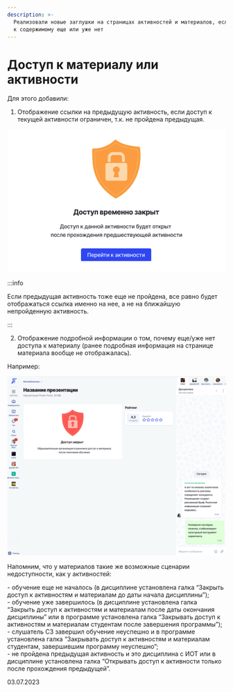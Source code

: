 ```yaml
---
description: >-
  Реализовали новые заглушки на страницах активностей и материалов, если доступа
  к содержимому еще или уже нет
---
```


# Доступ к материалу или активности

Для этого добавили:

1. Отображение ссылки на предыдущую активность, если доступ к текущей активности ограничен, т.к. не пройдена предыдущая.

![](<../../.gitbook/assets/image (7) (5).png>)

:::info

Если предыдущая активность тоже еще не пройдена, все равно будет отображаться ссылка именно на нее, а не на ближайшую непройденную активность.

:::

2. Отображение подробной информации о том, почему еще/уже нет доступа к материалу (ранее подробная информация на странице материала вообще не отображалась).

Например:

![](<../../.gitbook/assets/image (5) (2).png>)

Напомним, что у материалов такие же возможные сценарии недоступности, как у активностей:

\- обучение еще не началось (в дисциплине установлена галка “Закрыть доступ к активностям и материалам до даты начала дисциплины”);\
\- обучение уже завершилось (в дисциплине установлена галка “Закрыть доступ к активностям и материалам после даты окончания дисциплины” или в программе установлена галка “Закрывать доступ к активностям и материалам студентам после завершения программы”);\
\- слушатель СЗ завершил обучение неуспешно и в программе установлена галка “Закрывать доступ к активностям и материалам студентам, завершившим программу неуспешно”;\
\- не пройдена предыдущая активность и это дисциплина с ИОТ или в дисциплине установлена галка “Открывать доступ к активности только после прохождения предыдущей”.

03.07.2023
